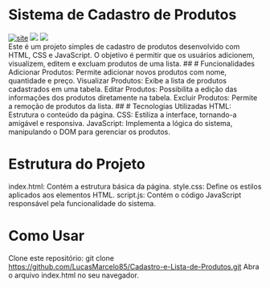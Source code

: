 # Sistema de Cadastro de Produtos

<div> 
  <a href="https://dev-marcelo.vercel.app/" target="_blank"><img alt=" site" src="https://img.shields.io/badge/Portfolio-000?logo=vercel&logoColor=yellow&style=for-the-badge" style="vertical-align:center" /></a> 
  <a href = "devfullmarcelo@gmail.com"><img src="https://img.shields.io/badge/-Gmail-%23333?style=for-the-badge&logo=gmail&logoColor=white" target="_blank"></a>
  <a href="https://www.linkedin.com/in/marcelo-souza-882aab316" target="_blank"><img src="https://img.shields.io/badge/-LinkedIn-%230077B5?style=for-the-badge&logo=linkedin&logoColor=white" target="_blank"></a> 
  
</div>
Este é um projeto simples de cadastro de produtos desenvolvido com HTML, CSS e JavaScript. O objetivo é permitir que os usuários adicionem, visualizem, editem e excluam produtos de uma lista.
##
# Funcionalidades
Adicionar Produtos: Permite adicionar novos produtos com nome, quantidade e preço.
Visualizar Produtos: Exibe a lista de produtos cadastrados em uma tabela.
Editar Produtos: Possibilita a edição das informações dos produtos diretamente na tabela.
Excluir Produtos: Permite a remoção de produtos da lista.
##
# Tecnologias Utilizadas
HTML: Estrutura o conteúdo da página.
CSS: Estiliza a interface, tornando-a amigável e responsiva.
JavaScript: Implementa a lógica do sistema, manipulando o DOM para gerenciar os produtos.

# Estrutura do Projeto
index.html: Contém a estrutura básica da página.
style.css: Define os estilos aplicados aos elementos HTML.
script.js: Contém o código JavaScript responsável pela funcionalidade do sistema.
# Como Usar
Clone este repositório:
git clone https://github.com/LucasMarcelo85/Cadastro-e-Lista-de-Produtos.git
Abra o arquivo index.html no seu navegador.
